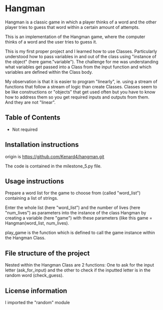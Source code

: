 # Hangman
Hangman is a classic game in which a player thinks of a word and the other player tries to guess that word within a certain amount of attempts.

This is an implementation of the Hangman game, where the computer thinks of a word and the user tries to guess it. 

This is my first proper project and I learned how to use Classes.  Particularly understood how to pass variables in and out of the class using "instance of the object" (here game."variable").  The challenge for me was understanding what variables get passed into a Class from the input function and which variables are defined within the Class body.

My observation is that it is easier to program "linearly", ie. using a stream of functions that follow a stream of logic than create Classes.  Classes seem to be like constructions or "objects" that get used often but you have to know how to address them so you get required inputs and outputs from them.  And they are not "linear".

## Table of Contents

- Not required

## Installation instructions

origin is https://github.com/Kenard4/hangman.git

The code is contained in the milestone_5.py file.

## Usage instructions

Prepare a word list for the game to choose from (called "word_list") containing a list of strings.

Enter the whole list (here "word_list") and the number of lives (here "num_lives") as parameters into the instance of the class Hangman by creating a variable (here "game") with these parameters (like this game = Hangman(word_list, num_lives).

play_game is the function which is defined to call the game instance within the Hangman Class.

## File structure of the project

Nested within the Hangman Class are 2 functions: One to ask for the input letter (ask_for_input) and the other to check if the inputted letter is in the random word (check_guess).

## License information

I imported the "random" module
